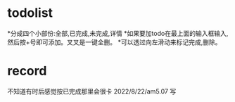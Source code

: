 # todolist
*分成四个小部份:全部,已完成,未完成,详情
*如果要加todo在最上面的输入框输入,然后按+号即可添加。叉叉是一键全删。
*可以透过向左滑动来标记完成,删除。
# record
不知道有时后感觉按已完成那里会很卡 2022/8/22/am5.07 写

